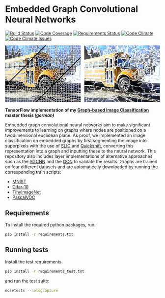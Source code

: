 # Embedded Graph Convolutional Neural Networks

[![Build Status][build-image]][build-url]
[![Code Coverage][coverage-image]][coverage-url]
[![Requirements Status][requirements-image]][requirements-url]
[![Code Climate][code-climate-image]][code-climate-url]
[![Code Climate Issues][code-climate-issues-image]][code-climate-issues-url]

[build-image]: https://travis-ci.org/rusty1s/embedded_gcnn.svg?branch=master
[build-url]: https://travis-ci.org/rusty1s/embedded_gcnn
[coverage-image]: https://img.shields.io/codecov/c/github/rusty1s/embedded_gcnn.svg
[coverage-url]: https://codecov.io/github/rusty1s/embedded_gcnn?branch=master
[requirements-image]: https://requires.io/github/rusty1s/embedded_gcnn/requirements.svg?branch=master
[requirements-url]: https://requires.io/github/rusty1s/embedded_gcnn/requirements/?branch=master
[code-climate-image]: https://codeclimate.com/github/rusty1s/embedded_gcnn/badges/gpa.svg
[code-climate-url]: https://codeclimate.com/github/rusty1s/embedded_gcnn
[code-climate-issues-image]: https://codeclimate.com/github/rusty1s/embedded_gcnn/badges/issue_count.svg
[code-climate-issues-url]: https://codeclimate.com/github/rusty1s/embedded_gcnn/issues

![SlIC and Quickshift Segmentation](image.jpg)

**TensorFlow implementation of my [Graph-based Image
Classification](https://github.com/rusty1s/deep-learning/blob/master/master/main.pdf)
master thesis *(german)***

Embedded graph convolutional neural networks aim to make significant improvements to learning on graphs where nodes are positioned on a twodimensional euclidean plane.
As proof, we implemented an image classification on embedded graphs by first segmenting the image into superpixels with the use of [SLIC](https://infoscience.epfl.ch/record/177415/files/Superpixel_PAMI2011-2.pdf) and [Quickshift](http://vision.cs.ucla.edu/papers/vedaldiS08quick.pdf), converting this representation into a graph and inputting these to the neural network.
This repository also includes layer implementations of alternative approaches such as the [SGCNN]() and the [GCN]() to validate the results.
Graphs are trained on four different datasets and are automatically downloaded by running the corresponding train scripts:
* [MNIST](http://yann.lecun.com/exdb/mnist/)
* [Cifar-10](https://www.cs.toronto.edu/~kriz/cifar.html)
* [TinyImageNet](https://tiny-imagenet.herokuapp.com/)
* [PascalVOC](http://host.robots.ox.ac.uk/pascal/VOC/)

## Requirements

To install the required python packages, run:

```bash
pip install -r requirements.txt
```

## Running tests

Install the test requirements

```bash
pip install -r requirements_test.txt
```

and run the test suite:

```bash
nosetests --nologcapture
```
